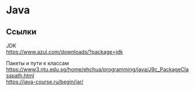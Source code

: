 # Java

## Ссылки
JDK  
https://www.azul.com/downloads/?package=jdk  

Пакеты и пути к классам  
https://www3.ntu.edu.sg/home/ehchua/programming/java/J9c_PackageClasspath.html  
https://java-course.ru/begin/jar/  

